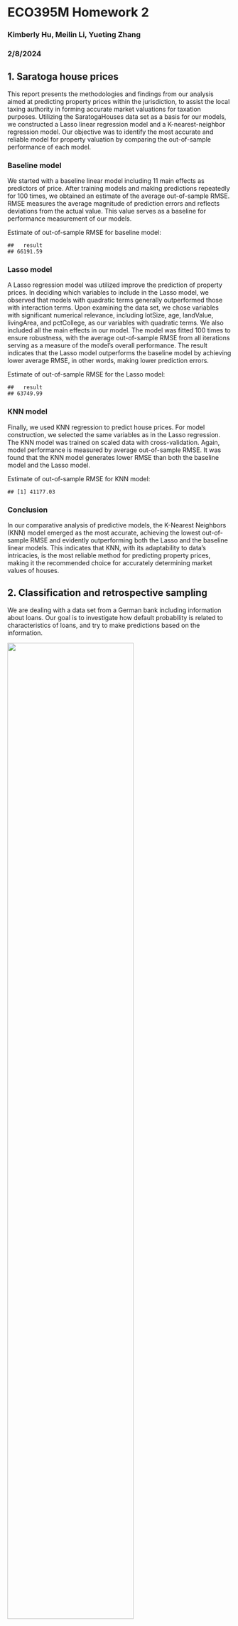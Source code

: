 # ECO395M Homework 2

### Kimberly Hu, Meilin Li, Yueting Zhang

### 2/8/2024

## 1. Saratoga house prices

This report presents the methodologies and findings from our analysis
aimed at predicting property prices within the jurisdiction, to assist
the local taxing authority in forming accurate market valuations for
taxation purposes. Utilizing the SaratogaHouses data set as a basis for
our models, we constructed a Lasso linear regression model and a
K-nearest-neighbor regression model. Our objective was to identify the
most accurate and reliable model for property valuation by comparing the
out-of-sample performance of each model.

### Baseline model

We started with a baseline linear model including 11 main effects as
predictors of price. After training models and making predictions
repeatedly for 100 times, we obtained an estimate of the average
out-of-sample RMSE. RMSE measures the average magnitude of prediction
errors and reflects deviations from the actual value. This value serves
as a baseline for performance measurement of our models.

Estimate of out-of-sample RMSE for baseline model:

    ##   result 
    ## 66191.59

### Lasso model

A Lasso regression model was utilized improve the prediction of property
prices. In deciding which variables to include in the Lasso model, we
observed that models with quadratic terms generally outperformed those
with interaction terms. Upon examining the data set, we chose variables
with significant numerical relevance, including lotSize, age, landValue,
livingArea, and pctCollege, as our variables with quadratic terms. We
also included all the main effects in our model. The model was fitted
100 times to ensure robustness, with the average out-of-sample RMSE from
all iterations serving as a measure of the model’s overall performance.
The result indicates that the Lasso model outperforms the baseline model
by achieving lower average RMSE, in other words, making lower prediction
errors.

Estimate of out-of-sample RMSE for the Lasso model:

    ##   result 
    ## 63749.99

### KNN model

Finally, we used KNN regression to predict house prices. For model
construction, we selected the same variables as in the Lasso regression.
The KNN model was trained on scaled data with cross-validation. Again,
model performance is measured by average out-of-sample RMSE. It was
found that the KNN model generates lower RMSE than both the baseline
model and the Lasso model.

Estimate of out-of-sample RMSE for KNN model:

    ## [1] 41177.03

### Conclusion

In our comparative analysis of predictive models, the K-Nearest
Neighbors (KNN) model emerged as the most accurate, achieving the lowest
out-of-sample RMSE and evidently outperforming both the Lasso and the
baseline linear models. This indicates that KNN, with its adaptability
to data’s intricacies, is the most reliable method for predicting
property prices, making it the recommended choice for accurately
determining market values of houses.

## 2. Classification and retrospective sampling

We are dealing with a data set from a German bank including information
about loans. Our goal is to investigate how default probability is
related to characteristics of loans, and try to make predictions based
on the information.

<img src="hw2_final_files/figure-markdown_strict/q2-barplot-1.png" width="75%" height="75%" />

The bar plot above describes the default rate categorized by different
levels of credit history. There are three levels of history: “Good”,
“Poor”, and “Terrible”. By observing the plot we can see that among
three levels of credit history, the loans with “Good” history have the
highest defaulted rate, while the loans with “Terrible” history have the
lowest defaulted rate. This result is counter-intuitive, because it
suggests that better credit history is related to higher loan default
rate.

We built a prediction model with logistic regression to see if some loan
characteristics are good predictors of the default rate. The predictors
used are: `duration`, `amount`, `installment`, `age`, `history`,
`purpose`, `foreign`.

Coefficients reported by logistic regression model:

    ##         (Intercept)            duration              amount 
    ##               -0.77                0.03                0.00 
    ##        installment2        installment3        installment4 
    ##               -0.05                0.41                0.58 
    ##                 age         historypoor     historyterrible 
    ##               -0.01               -1.22               -1.95 
    ##          purposeedu purposegoods/repair       purposenewcar 
    ##                0.86                0.35                1.00 
    ##      purposeusedcar       foreigngerman 
    ##               -0.67               -1.36

Confusion matrix:

    ##    yhat
    ## y     0   1
    ##   0 126   4
    ##   1  60  10

According to the confusion matrix: error rate = (4+60)/200=0.32, which
indicates 68% accuracy. This is not a very high accuracy rate.

Although the coefficients indicate reasonable relationship between
default rate and some characteristics, we can still see
counter-intuitive relationships, as well as an unsatisfactory accuracy
rate. Combining the regression result and the bar plot, we can
reasonably make a hypothesis that there’s something in the data which
prevents us from making successful predictions.

Calculate counts of samples falling into different categories:

    ## [1] "Number of 'good' credit history =  89"

    ## [1] "Number of 'poor' credit history =  618"

    ## [1] "Number of 'terrible' credit history =  293"

Here we can see a huge gap between counts. That is to say, oversampling
of some certain categories in the data may potentially be the reason why
counter-intuitive statistical results occur. The loans with “good”
credit history are underrepresented in the data, and a large portion of
them happen to be defaulted loans. This problem may have been caused by
how the data was originally selected. Since the loans in the data set
was manually selected based on whether the loans have similar situations
as the defaulted loans, these loans in the data set cannot represent the
real life distribution of borrowers.

Thus, this data set is an inappropriate one for building a predictive
model for defaults. To classify borrowers into “low” and “high”
defaulted probability categories, the bank needs a data set which more
accurately represents the real distribution and situations of the
potential borrowers. For example, randomized sampling can be a good way
to achieve this.

## 3. Children and hotel reservations

### Model building

We are interested in building a model that predicts whether a hotel
booking will have children on it. To evaluate the performance of our
model, we first built two baseline models.  
1. Logistic regression model with the following predictors:
`market_segment`, `adults`, `customer_type`, `is_repeated_guest` 2.
Logistic regression model that uses all the existing predictors except
`arrival_date`

`arrival_date` is a character variable that is difficult to incorporate
directly into the model, so we extracted the month from the date, which
is a factor of 12 levels, and included `month` as an additional
predictor. We used backward selection on all predictors to selection the
best combination of features. As a result, `previous_cancellations` and
`deposit_type` are excluded. We did not include interactions or
quadratics because they did not significantly increase performance of
our model.

To evaluate the out-of-sample performance, we produced confusion
matrices and calculated TPR, FPR and FDR for the three models. Compared
to baseline model 2, the model we built yields a higher TPR, which means
it correctly identifies more bookings with children. However, it also
has higher FPR and FDR, indicating that more bookings with no children
are falsely predicted as having children.

    ## Model 1 Confusion Matrix:
    ##    yhat
    ## y      0
    ##   0 8277
    ##   1  723
    ## 
    ## Model 2 Confusion Matrix:
    ##    yhat
    ## y      0    1
    ##   0 8171  106
    ##   1  466  257
    ## 
    ## Model 3 Confusion Matrix:
    ##    yhat
    ## y      0    1
    ##   0 8169  108
    ##   1  465  258

    ##               TPR        FPR      FDR
    ## Model 1 0.0000000 0.00000000      NaN
    ## Model 2 0.3554633 0.01280657 0.292011
    ## Model 3 0.3568465 0.01304821 0.295082

### Model validation step 1

We validated our model using a validation data set. The ROC curve is
shown below. The curve lies above the straight line, which means that
the model makes better predictions than random guesses.

<img src="hw2_final_files/figure-markdown_strict/q3-7-1.png" width="75%" height="75%" />

### Model validation step 2

By performing predictions for 20 folds and summing up the predictions
within each fold, we found that our model consistently under-predicts
the number of booking with children. The plot below compares the actual
values and the predicted values, and shows that there is still a lot of
room for improvement.

<img src="hw2_final_files/figure-markdown_strict/q3-8-1.png" width="75%" height="75%" />

## 4. Mushroom classification

For this question, our goal is to predict whether a mushroom is
poisonous based on attributes of the mushroom. Since all of the
variables are categorical, it makes sense to apply one-hot encoding for
all of them, and use lasso-penalized logistic regression to select the
variables that have predictive power. We dropped the `veil.type`
variable, because it only has one value in this data set.

A plot of our lasso model and the optimal lambda are shown below.

<img src="hw2_final_files/figure-markdown_strict/4-1-1.png" width="75%" height="75%" />

    ##    seg100 
    ## -5.540636

Variables with non-zero coefficients selected by the algorithm:

    ##  [1] "intercept"                 "cap.shapec"               
    ##  [3] "cap.surfaceg"              "bruisest"                 
    ##  [5] "odorc"                     "odorf"                    
    ##  [7] "odorl"                     "odorm"                    
    ##  [9] "odorn"                     "odorp"                    
    ## [11] "gill.spacingw"             "gill.sizen"               
    ## [13] "stalk.rootc"               "stalk.rootr"              
    ## [15] "stalk.surface.above.ringk" "stalk.surface.above.rings"
    ## [17] "stalk.color.above.ringc"   "stalk.color.above.ringy"  
    ## [19] "stalk.color.below.ringc"   "stalk.color.below.ringy"  
    ## [21] "veil.colory"               "ring.typef"               
    ## [23] "ring.typen"                "ring.typep"               
    ## [25] "spore.print.colorn"        "spore.print.colorr"       
    ## [27] "spore.print.coloru"        "spore.print.colorw"       
    ## [29] "populationn"               "populationv"              
    ## [31] "habitatw"

Using these variables, we were able to generate predicted probabilities
of whether a mushroom is poisonous. The out-of-sample performance was
evaluated using a ROC curve, which plots sensitivity (TPR) versus
specificity (1 - FPR).

<img src="hw2_final_files/figure-markdown_strict/4-3-1.png" width="75%" height="75%" />

The optimal threshold for declaring a mushroom poisonous:

    ## [1] 0.4166857

The confusion matrix below shows that almost all mushrooms are correctly
classified using this threshold. TPR is over 99% and there is no false
positive.

    ##    yhat
    ## y     0   1
    ##   e 864   0
    ##   p   2 759

    ## True Positive Rate: 0.9973719

    ## False Positive Rate: 0

Although the model we built was extremely accurate with predicting
poisonous mushrooms in this data set, we cannot assert that it is a good
model for all cases. There could be training biases given the large
number of categories in the predictors relative to the number of
observations. In fact, based on our results, it is likely that the model
suffers from overfitting. Further validations with new data sets are
necessary to determine whether it is a good prediction model.
